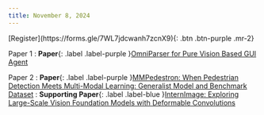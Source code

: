 ```yaml
---
title: November 8, 2024
---
```


<span class="fs-6">
[Register](https://forms.gle/7WL7jdcwanh7zcnX9){: .btn  .btn-purple .mr-2}
</span>

Paper 1
: **Paper**{: .label .label-purple }[OmniParser for Pure Vision Based GUI Agent](https://microsoft.github.io/OmniParser/)

Paper 2
: **Paper**{: .label .label-purple }[MMPedestron: When Pedestrian Detection Meets Multi-Modal Learning: Generalist Model and Benchmark Dataset](https://github.com/BubblyYi/MMPedestron)
: **Supporting Paper**{: .label .label-blue }[InternImage: Exploring Large-Scale Vision Foundation Models with Deformable Convolutions
](https://arxiv.org/abs/2211.05778)
